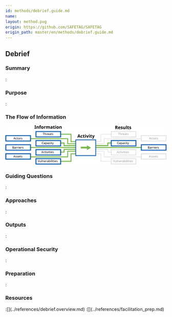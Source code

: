 ```yaml
---
id: methods/debrief.guide.md
name: 
layout: method.pug
origin: https://github.com/SAFETAG/SAFETAG
origin_path: master/en/methods/debrief.guide.md
---
```

## Debrief


### Summary
:[](../methods/debrief/summary.md)
### Purpose
:[](../methods/debrief/purpose.md)
### The Flow of Information
![Debrief Information Flow](images/info_flows/debrief.svg)

### Guiding Questions
:[](../methods/debrief/guiding_questions.md)
### Approaches
:[](../methods/debrief/approaches.md)
### Outputs
:[](../methods/debrief/output.md)
### Operational Security
:[](../methods/debrief/operational_security.md)
### Preparation
:[](../methods/debrief/preparation.md)



### Resources
<div class="greybox">
:[](../references/debrief.overview.md)
:[](../references/facilitation_prep.md)
</div>



